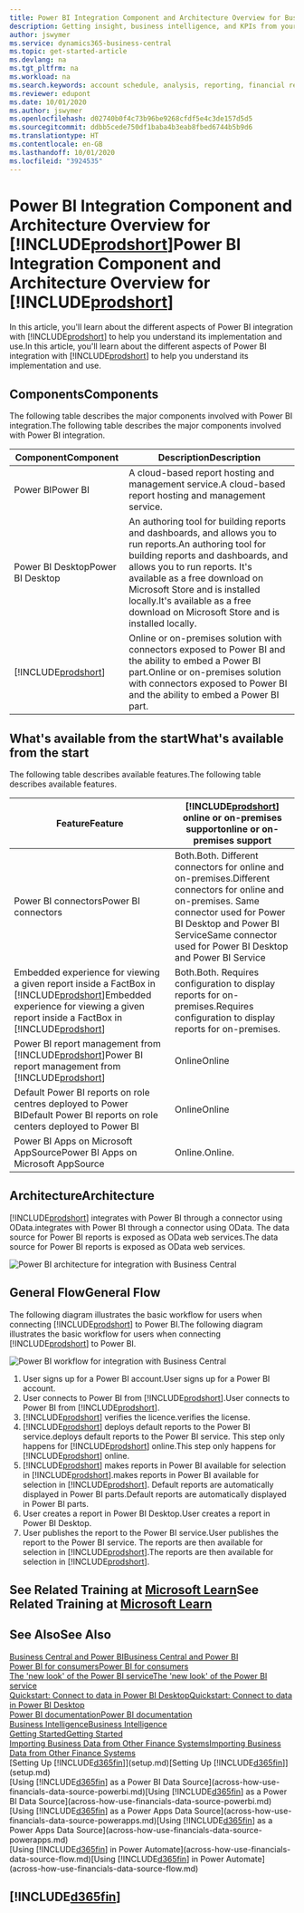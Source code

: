 ```yaml
---
title: Power BI Integration Component and Architecture Overview for Business Central| Microsoft Docs
description: Getting insight, business intelligence, and KPIs from your Business Central data is easy with the Business Central apps for Power BI.
author: jswymer
ms.service: dynamics365-business-central
ms.topic: get-started-article
ms.devlang: na
ms.tgt_pltfrm: na
ms.workload: na
ms.search.keywords: account schedule, analysis, reporting, financial report, business intelligence, KPI
ms.reviewer: edupont
ms.date: 10/01/2020
ms.author: jswymer
ms.openlocfilehash: d02740b0f4c73b96be9268cfdf5e4c3de157d5d5
ms.sourcegitcommit: ddbb5cede750df1baba4b3eab8fbed6744b5b9d6
ms.translationtype: HT
ms.contentlocale: en-GB
ms.lasthandoff: 10/01/2020
ms.locfileid: "3924535"
---
```

# <a name="power-bi-integration-component-and-architecture-overview-for-prodshort"></a><span data-ttu-id="b02da-103">Power BI Integration Component and Architecture Overview for [!INCLUDE[prodshort](includes/prodshort.md)]</span><span class="sxs-lookup"><span data-stu-id="b02da-103">Power BI Integration Component and Architecture Overview for [!INCLUDE[prodshort](includes/prodshort.md)]</span></span>

<span data-ttu-id="b02da-104">In this article, you'll learn about the different aspects of Power BI integration with [!INCLUDE[prodshort](includes/prodshort.md)] to help you understand its implementation and use.</span><span class="sxs-lookup"><span data-stu-id="b02da-104">In this article, you'll learn about the different aspects of Power BI integration with [!INCLUDE[prodshort](includes/prodshort.md)] to help you understand its implementation and use.</span></span>

## <a name="components"></a><span data-ttu-id="b02da-105">Components</span><span class="sxs-lookup"><span data-stu-id="b02da-105">Components</span></span>

<span data-ttu-id="b02da-106">The following table describes the major components involved with Power BI integration.</span><span class="sxs-lookup"><span data-stu-id="b02da-106">The following table describes the major components involved with Power BI integration.</span></span>

|<span data-ttu-id="b02da-107">Component</span><span class="sxs-lookup"><span data-stu-id="b02da-107">Component</span></span>|<span data-ttu-id="b02da-108">Description</span><span class="sxs-lookup"><span data-stu-id="b02da-108">Description</span></span>|
|---------|-----------|
|<span data-ttu-id="b02da-109">Power BI</span><span class="sxs-lookup"><span data-stu-id="b02da-109">Power BI</span></span>|<span data-ttu-id="b02da-110">A cloud-based report hosting and management service.</span><span class="sxs-lookup"><span data-stu-id="b02da-110">A cloud-based report hosting and management service.</span></span>|
|<span data-ttu-id="b02da-111">Power BI Desktop</span><span class="sxs-lookup"><span data-stu-id="b02da-111">Power BI Desktop</span></span>|<span data-ttu-id="b02da-112">An authoring tool for building reports and dashboards, and allows you to run reports.</span><span class="sxs-lookup"><span data-stu-id="b02da-112">An authoring tool for building reports and dashboards, and allows you to run reports.</span></span> <span data-ttu-id="b02da-113">It's available as a free download on Microsoft Store and is installed locally.</span><span class="sxs-lookup"><span data-stu-id="b02da-113">It's available as a free download on Microsoft Store and is installed locally.</span></span>|
|[!INCLUDE[prodshort](includes/prodshort.md)]|<span data-ttu-id="b02da-114">Online or on-premises solution with connectors exposed to Power BI and the ability to embed a Power BI part.</span><span class="sxs-lookup"><span data-stu-id="b02da-114">Online or on-premises solution with connectors exposed to Power BI and the ability to embed a Power BI part.</span></span>|

## <a name="whats-available-from-the-start"></a><span data-ttu-id="b02da-115">What's available from the start</span><span class="sxs-lookup"><span data-stu-id="b02da-115">What's available from the start</span></span>

<span data-ttu-id="b02da-116">The following table describes available features.</span><span class="sxs-lookup"><span data-stu-id="b02da-116">The following table describes available features.</span></span>

|<span data-ttu-id="b02da-117">Feature</span><span class="sxs-lookup"><span data-stu-id="b02da-117">Feature</span></span>|[!INCLUDE[prodshort](includes/prodshort.md)] <span data-ttu-id="b02da-118">online or on-premises support</span><span class="sxs-lookup"><span data-stu-id="b02da-118">online or on-premises support</span></span>|
|-------|---------------------|
|<span data-ttu-id="b02da-119">Power BI connectors</span><span class="sxs-lookup"><span data-stu-id="b02da-119">Power BI connectors</span></span>|<span data-ttu-id="b02da-120">Both.</span><span class="sxs-lookup"><span data-stu-id="b02da-120">Both.</span></span> <span data-ttu-id="b02da-121">Different connectors for online and on-premises.</span><span class="sxs-lookup"><span data-stu-id="b02da-121">Different connectors for online and on-premises.</span></span> <span data-ttu-id="b02da-122">Same connector used for Power BI Desktop and Power BI Service</span><span class="sxs-lookup"><span data-stu-id="b02da-122">Same connector used for Power BI Desktop and Power BI Service</span></span> |
|<span data-ttu-id="b02da-123">Embedded experience for viewing a given report inside a FactBox in [!INCLUDE[prodshort](includes/prodshort.md)]</span><span class="sxs-lookup"><span data-stu-id="b02da-123">Embedded experience for viewing a given report inside a FactBox in [!INCLUDE[prodshort](includes/prodshort.md)]</span></span>|<span data-ttu-id="b02da-124">Both.</span><span class="sxs-lookup"><span data-stu-id="b02da-124">Both.</span></span> <span data-ttu-id="b02da-125">Requires configuration to display reports for on-premises.</span><span class="sxs-lookup"><span data-stu-id="b02da-125">Requires configuration to display reports for on-premises.</span></span>|
|<span data-ttu-id="b02da-126">Power BI report management from [!INCLUDE[prodshort](includes/prodshort.md)]</span><span class="sxs-lookup"><span data-stu-id="b02da-126">Power BI report management from [!INCLUDE[prodshort](includes/prodshort.md)]</span></span>|<span data-ttu-id="b02da-127">Online</span><span class="sxs-lookup"><span data-stu-id="b02da-127">Online</span></span>|
|<span data-ttu-id="b02da-128">Default Power BI reports on role centres deployed to Power BI</span><span class="sxs-lookup"><span data-stu-id="b02da-128">Default Power BI reports on role centers deployed to Power BI</span></span>|<span data-ttu-id="b02da-129">Online</span><span class="sxs-lookup"><span data-stu-id="b02da-129">Online</span></span>|
|<span data-ttu-id="b02da-130">Power BI Apps on Microsoft AppSource</span><span class="sxs-lookup"><span data-stu-id="b02da-130">Power BI Apps on Microsoft AppSource</span></span>|<span data-ttu-id="b02da-131">Online.</span><span class="sxs-lookup"><span data-stu-id="b02da-131">Online.</span></span>|

## <a name="architecture"></a><span data-ttu-id="b02da-132">Architecture</span><span class="sxs-lookup"><span data-stu-id="b02da-132">Architecture</span></span>

[!INCLUDE[prodshort](includes/prodshort.md)] <span data-ttu-id="b02da-133">integrates with Power BI through a connector using OData.</span><span class="sxs-lookup"><span data-stu-id="b02da-133">integrates with Power BI through a connector using OData.</span></span> <span data-ttu-id="b02da-134">The data source for Power BI reports is exposed as OData web services.</span><span class="sxs-lookup"><span data-stu-id="b02da-134">The data source for Power BI reports is exposed as OData web services.</span></span>

![Power BI architecture for integration with Business Central](./media/power-bi-architecture.png)

## <a name="general-flow"></a><span data-ttu-id="b02da-136">General Flow</span><span class="sxs-lookup"><span data-stu-id="b02da-136">General Flow</span></span>

<span data-ttu-id="b02da-137">The following diagram illustrates the basic workflow for users when connecting [!INCLUDE[prodshort](includes/prodshort.md)] to Power BI.</span><span class="sxs-lookup"><span data-stu-id="b02da-137">The following diagram illustrates the basic workflow for users when connecting [!INCLUDE[prodshort](includes/prodshort.md)] to Power BI.</span></span>

![Power BI workflow  for integration with Business Central](./media/power-bi-flow.png)

1. <span data-ttu-id="b02da-139">User signs up for a Power BI account.</span><span class="sxs-lookup"><span data-stu-id="b02da-139">User signs up for a Power BI account.</span></span>
2. <span data-ttu-id="b02da-140">User connects to Power BI from [!INCLUDE[prodshort](includes/prodshort.md)].</span><span class="sxs-lookup"><span data-stu-id="b02da-140">User connects to Power BI from [!INCLUDE[prodshort](includes/prodshort.md)].</span></span>
3. [!INCLUDE[prodshort](includes/prodshort.md)] <span data-ttu-id="b02da-141">verifies the licence.</span><span class="sxs-lookup"><span data-stu-id="b02da-141">verifies the license.</span></span>
4. [!INCLUDE[prodshort](includes/prodshort.md)] <span data-ttu-id="b02da-142">deploys default reports to the Power BI service.</span><span class="sxs-lookup"><span data-stu-id="b02da-142">deploys default reports to the Power BI service.</span></span> <span data-ttu-id="b02da-143">This step only happens for [!INCLUDE[prodshort](includes/prodshort.md)] online.</span><span class="sxs-lookup"><span data-stu-id="b02da-143">This step only happens for [!INCLUDE[prodshort](includes/prodshort.md)] online.</span></span>
5. [!INCLUDE[prodshort](includes/prodshort.md)] <span data-ttu-id="b02da-144">makes reports in Power BI available for selection in [!INCLUDE[prodshort](includes/prodshort.md)].</span><span class="sxs-lookup"><span data-stu-id="b02da-144">makes reports in Power BI available for selection in [!INCLUDE[prodshort](includes/prodshort.md)].</span></span> <span data-ttu-id="b02da-145">Default reports are automatically displayed in Power BI parts.</span><span class="sxs-lookup"><span data-stu-id="b02da-145">Default reports are automatically displayed in Power BI parts.</span></span>
6. <span data-ttu-id="b02da-146">User creates a report in Power BI Desktop.</span><span class="sxs-lookup"><span data-stu-id="b02da-146">User creates a report in Power BI Desktop.</span></span>
7. <span data-ttu-id="b02da-147">User publishes the report to the Power BI service.</span><span class="sxs-lookup"><span data-stu-id="b02da-147">User publishes the report to the Power BI service.</span></span> <span data-ttu-id="b02da-148">The reports are then available for selection in [!INCLUDE[prodshort](includes/prodshort.md)].</span><span class="sxs-lookup"><span data-stu-id="b02da-148">The reports are then available for selection in [!INCLUDE[prodshort](includes/prodshort.md)].</span></span>

## <a name="see-related-training-at-microsoft-learn"></a><span data-ttu-id="b02da-149">See Related Training at [Microsoft Learn](/learn/modules/configure-powerbi-excel-dynamics-365-business-central/index)</span><span class="sxs-lookup"><span data-stu-id="b02da-149">See Related Training at [Microsoft Learn](/learn/modules/configure-powerbi-excel-dynamics-365-business-central/index)</span></span>

## <a name="see-also"></a><span data-ttu-id="b02da-150">See Also</span><span class="sxs-lookup"><span data-stu-id="b02da-150">See Also</span></span>

[<span data-ttu-id="b02da-151">Business Central and Power BI</span><span class="sxs-lookup"><span data-stu-id="b02da-151">Business Central and Power BI</span></span>](admin-powerbi.md)  
[<span data-ttu-id="b02da-152">Power BI for consumers</span><span class="sxs-lookup"><span data-stu-id="b02da-152">Power BI for consumers</span></span>](/power-bi/consumer/end-user-consumer)  
[<span data-ttu-id="b02da-153">The 'new look' of the Power BI service</span><span class="sxs-lookup"><span data-stu-id="b02da-153">The 'new look' of the Power BI service</span></span>](/power-bi/service-new-look)  
[<span data-ttu-id="b02da-154">Quickstart: Connect to data in Power BI Desktop</span><span class="sxs-lookup"><span data-stu-id="b02da-154">Quickstart: Connect to data in Power BI Desktop</span></span>](/power-bi/desktop-quickstart-connect-to-data)  
[<span data-ttu-id="b02da-155">Power BI documentation</span><span class="sxs-lookup"><span data-stu-id="b02da-155">Power BI documentation</span></span>](/power-bi/)  
[<span data-ttu-id="b02da-156">Business Intelligence</span><span class="sxs-lookup"><span data-stu-id="b02da-156">Business Intelligence</span></span>](bi.md)  
[<span data-ttu-id="b02da-157">Getting Started</span><span class="sxs-lookup"><span data-stu-id="b02da-157">Getting Started</span></span>](product-get-started.md)  
[<span data-ttu-id="b02da-158">Importing Business Data from Other Finance Systems</span><span class="sxs-lookup"><span data-stu-id="b02da-158">Importing Business Data from Other Finance Systems</span></span>](across-import-data-configuration-packages.md)  
<span data-ttu-id="b02da-159">[Setting Up [!INCLUDE[d365fin](includes/d365fin_md.md)]](setup.md)</span><span class="sxs-lookup"><span data-stu-id="b02da-159">[Setting Up [!INCLUDE[d365fin](includes/d365fin_md.md)]](setup.md)</span></span>  
<span data-ttu-id="b02da-160">[Using [!INCLUDE[d365fin](includes/d365fin_md.md)] as a Power BI Data Source](across-how-use-financials-data-source-powerbi.md)</span><span class="sxs-lookup"><span data-stu-id="b02da-160">[Using [!INCLUDE[d365fin](includes/d365fin_md.md)] as a Power BI Data Source](across-how-use-financials-data-source-powerbi.md)</span></span>  
<span data-ttu-id="b02da-161">[Using [!INCLUDE[d365fin](includes/d365fin_md.md)] as a Power Apps Data Source](across-how-use-financials-data-source-powerapps.md)</span><span class="sxs-lookup"><span data-stu-id="b02da-161">[Using [!INCLUDE[d365fin](includes/d365fin_md.md)] as a Power Apps Data Source](across-how-use-financials-data-source-powerapps.md)</span></span>  
<span data-ttu-id="b02da-162">[Using [!INCLUDE[d365fin](includes/d365fin_md.md)] in Power Automate](across-how-use-financials-data-source-flow.md)</span><span class="sxs-lookup"><span data-stu-id="b02da-162">[Using [!INCLUDE[d365fin](includes/d365fin_md.md)] in Power Automate](across-how-use-financials-data-source-flow.md)</span></span>  

## [!INCLUDE[d365fin](includes/free_trial_md.md)]  
